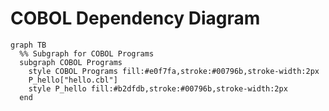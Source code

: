 # COBOL Dependency Diagram

```mermaid
graph TB
  %% Subgraph for COBOL Programs
  subgraph COBOL Programs
    style COBOL Programs fill:#e0f7fa,stroke:#00796b,stroke-width:2px
    P_hello["hello.cbl"]
    style P_hello fill:#b2dfdb,stroke:#00796b,stroke-width:2px
  end
```